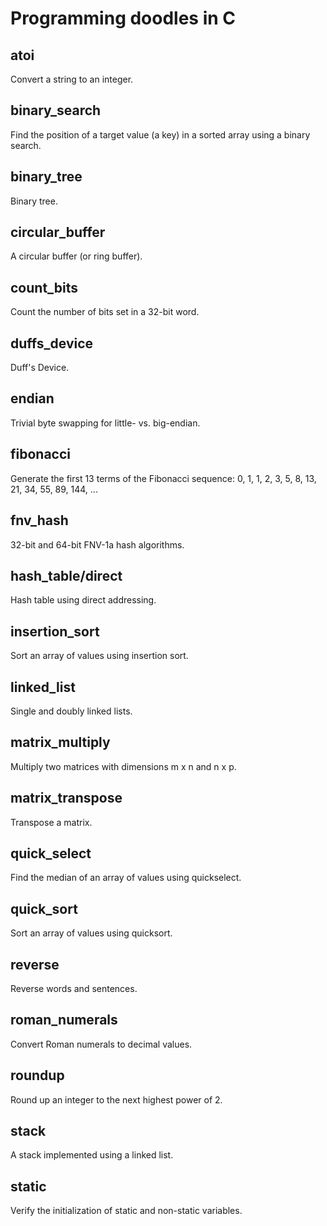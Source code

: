 # Programming doodles in C

## atoi
Convert a string to an integer.

## binary_search
Find the position of a target value (a key) in a sorted array using a binary search.

## binary_tree
Binary tree.

## circular_buffer
A circular buffer (or ring buffer).

## count_bits
Count the number of bits set in a 32-bit word.

## duffs_device
Duff's Device.

## endian
Trivial byte swapping for little- vs. big-endian.

## fibonacci
Generate the first 13 terms of the Fibonacci sequence:
    0, 1, 1, 2, 3, 5, 8, 13, 21, 34, 55, 89, 144, ...

## fnv_hash
32-bit and 64-bit FNV-1a hash algorithms.

## hash_table/direct
Hash table using direct addressing.

## insertion_sort
Sort an array of values using insertion sort.

## linked_list
Single and doubly linked lists.

## matrix_multiply
Multiply two matrices with dimensions m x n and n x p.

## matrix_transpose
Transpose a matrix.

## quick_select
Find the median of an array of values using quickselect.

## quick_sort
Sort an array of values using quicksort.

## reverse
Reverse words and sentences.

## roman_numerals
Convert Roman numerals to decimal values.

## roundup
Round up an integer to the next highest power of 2.

## stack
A stack implemented using a linked list.

## static
Verify the initialization of static and non-static variables.
